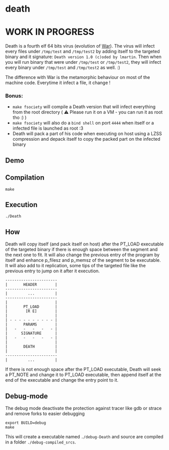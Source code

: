 # death

# WORK IN PROGRESS

Death is a fourth elf 64 bits virus (evolution of [War](https://github.com/y3ll0w42/war)). The virus will infect every files under `/tmp/test` and `/tmp/test2` by adding itself to the targeted binary and it signature: `Death version 1.0 (c)oded by lmartin`. Then when you will run binary that were under `/tmp/test` or `/tmp/test2`, they will infect every binary under `/tmp/test` and `/tmp/test2` as well. :)

The difference with War is the metamorphic behaviour on most of the machine code. Everytime it infect a file, it change !

### Bonus:
+ `make fsociety` will compile a Death version that will infect everything from the root directory ( ⚠️  Please run it on a VM - you can run it as root tho :) )
+ `make fsociety` will also do a `bind shell` on port `4444` when itself or a infected file is launched as root :3
+ Death will pack a part of his code when executing on host using a LZSS compression and depack itself to copy the packed part on the infected binary

## Demo

## Compilation

```
make
```

## Execution

```
./Death
```

## How

Death will copy itself (and pack itself on host) after the PT_LOAD executable of the targeted binary if there is enough space between the segment and the next one to fit. It will also change the previous entry of the program by itself and enhance p_filesz and p_memsz of the segment to be executable. It will also add to it replication, some tips of the targeted file like the previous entry to jump on it after it execution.

```
-----------------------
|       HEADER        |
-----------------------
|         ...         |
-----------------------
|                     |
|       PT_LOAD       |
|        [R E]        |
|                     |
| - - - - - - - - - - |
|       PARAMS        |
|   -   -   -   -   - |
|      SIGNATURE      |
|   -   -   -   -   - |
|                     |
|       DEATH         |
|                     |
-----------------------
|         ...         |
```

If there is not enough space after the PT_LOAD executable, Death will seek a PT_NOTE and change it to PT_LOAD executable, then append itself at the end of the executable and change the entry point to it.

## Debug-mode

The debug mode deactivate the protection against tracer like gdb or strace and remove forks to easier debugging
```
export BUILD=debug
make
```
This will create a executable named `./debug-Death` and source are compiled in a folder `./debug-compiled_srcs`.
